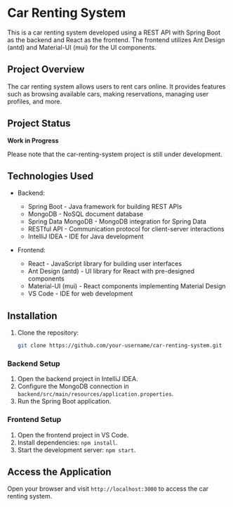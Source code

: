 # Car Renting System

This is a car renting system developed using a REST API with Spring Boot as the backend and React as the frontend. The frontend utilizes Ant Design (antd) and Material-UI (mui) for the UI components.


## Project Overview

The car renting system allows users to rent cars online. It provides features such as browsing available cars, making reservations, managing user profiles, and more.


## Project Status

**Work in Progress**

Please note that the car-renting-system project is still under development.

## Technologies Used

- Backend:
  - Spring Boot - Java framework for building REST APIs
  - MongoDB - NoSQL document database
  - Spring Data MongoDB - MongoDB integration for Spring Data
  - RESTful API - Communication protocol for client-server interactions
  - IntelliJ IDEA - IDE for Java development

- Frontend:
  - React - JavaScript library for building user interfaces
  - Ant Design (antd) - UI library for React with pre-designed components
  - Material-UI (mui) - React components implementing Material Design
  - VS Code - IDE for web development

## Installation

1. Clone the repository:

   ```bash
   git clone https://github.com/your-username/car-renting-system.git
   

### Backend Setup

1. Open the backend project in IntelliJ IDEA.
2. Configure the MongoDB connection in `backend/src/main/resources/application.properties`.
3. Run the Spring Boot application.

### Frontend Setup

1. Open the frontend project in VS Code.
2. Install dependencies: `npm install`.
3. Start the development server: `npm start`.

## Access the Application

Open your browser and visit `http://localhost:3000` to access the car renting system.


